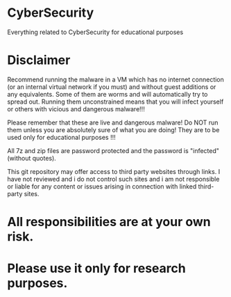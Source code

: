 # CyberSecurity
Everything related to CyberSecurity for educational purposes


# Disclaimer

Recommend running the malware in a VM which has no internet connection (or an internal virtual network if you must) and without guest additions or any equivalents. Some of them are worms and will automatically try to spread out. Running them unconstrained means that you will infect yourself or others with vicious and dangerous malware!!!

Please remember that these are live and dangerous malware! Do NOT run them unless you are absolutely sure of what you are doing! They are to be used only for educational purposes !!!

All 7z and zip files are password protected and the password is "infected" (without quotes).

This git repository may offer access to third party websites through links. I have not reviewed and i do not control such sites and i am not responsible or liable for any content or issues arising in connection with linked third-party sites.

# All responsibilities are at your own risk.
# Please use it only for research purposes.

